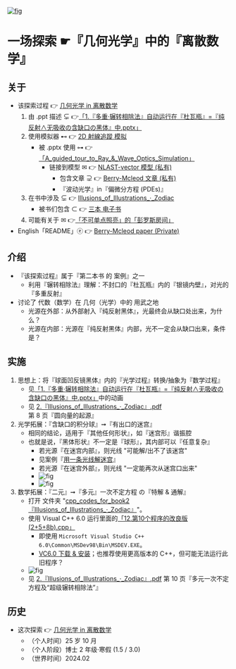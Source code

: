 <!-- ![fig](https://raw.githubusercontent.com/ChenZhu-Xie/geometric_optics_2_discrete_mathematics/master/img/1.cover.png "『第三本书』的『狭义相对论』相关『章节』") -->
[![fig](https://gitee.com/ChenZhu-Xie/geometric_optics_2_discrete_mathematics/raw/master/img/1.cover.png "『多重·辗转相除法』自动运行在『杜瓦瓶』=『纯反射∧无吸收の含缺口の黑体』中")](https://gitee.com/ChenZhu-Xie/geometric_optics_2_discrete_mathematics/raw/master/1.『多重·辗转相除法』自动运行在『杜瓦瓶』=『纯反射∧无吸收の含缺口の黑体』中.pptx "『多重·辗转相除法』自动运行在『杜瓦瓶』=『纯反射∧无吸收の含缺口の黑体』中")

# 一场探索 ☛『几何光学』中的『离散数学』

## 关于
* 该探索过程 👉 [几何光学 in 离散数学](https://gitee.com/ChenZhu-Xie/geometric_optics_2_discrete_mathematics)
    1. 由 .ppt 描述 ⊊ 👉[「1.『多重·辗转相除法』自动运行在『杜瓦瓶』=『纯反射∧无吸收の含缺口の黑体』中.pptx」](https://gitee.com/ChenZhu-Xie/geometric_optics_2_discrete_mathematics/raw/master/1.『多重·辗转相除法』自动运行在『杜瓦瓶』=『纯反射∧无吸收の含缺口の黑体』中.pptx)
    2. 使用模拟器 ⊷ 👉 [2D 射線追蹤 模拟](https://gitee.com/ChenZhu-Xie/ray_optics__xcz)
        * 被 .pptx 使用 ⊶ 👉[「A_guided_tour_to_Ray_&_Wave_Optics_Simulation」](https://gitee.com/ChenZhu-Xie/ray_optics__xcz/raw/master/A_guided_tour_to_Ray_&_Wave_Optics_Simulation.pptx)
            * 链接到模型 ✉ 👉 [NLAST-vector 模型 (私有)](https://gitee.com/ChenZhu-Xie/NLAST_private)
                * 包含文章 ⊋ 👉 [Berry-Mcleod 文章 (私有)](https://gitee.com/ChenZhu-Xie/Berry_Mcleod_paper__private)
                * 『波动光学』in『偏微分方程 (PDEs)』
    <!-- 3. 在书中涉及 ⊊ [Ray & Wave Optics simulation](https://gitee.com/ChenZhu-Xie/geometric_optics_2_discrete_mathematics/master/A_guided_tour_to_Ray_&_Wave_Optics_Simulation.pptx) -->
    3. 在书中涉及 ⊊ 👉 [Illusions_of_Illustrations_·_Zodiac](https://gitee.com/ChenZhu-Xie/3_books_with_cpp/tree/master/cpp_codes_for_book2『Illusions_of_Illustrations_·_Zodiac』)
        * 被书们包含 ⊂ 👉 [三本 电子书](https://gitee.com/ChenZhu-Xie/3_books_with_cpp)
    4. 可能有关于 ✉ 👉[「不可单点照亮」的「彭罗斯房间」](https://www.bilibili.com/video/BV18p421d7NK)
* English「README」ⓔ 👉 [Berry-Mcleod paper (Private)](https://github.com/ChenZhu-Xie/geometric_optics_2_discrete_mathematics)

## 介绍
* 『该探索过程』属于『第二本书 的 案例』之一
    * 利用『辗转相除法』理解：不封口的『杜瓦瓶』内的『银镜内壁』，对光的『多重反射』
* 讨论了 代数（数学）在 几何（光学）中的 用武之地
    * 光源在外部：从外部射入『纯反射黑体』，光最终会从缺口处出来，为什么？
    * 光源在内部：光源在『纯反射黑体』内部，光不一定会从缺口出来，条件是？

## 实施
1. 思想上：将『球面凹反镜黑体』内的『光学过程』转换/抽象为『数学过程』
    * 见[「1.『多重·辗转相除法』自动运行在『杜瓦瓶』=『纯反射∧无吸收の含缺口の黑体』中.pptx」](https://gitee.com/ChenZhu-Xie/geometric_optics_2_discrete_mathematics/raw/master/1.『多重·辗转相除法』自动运行在『杜瓦瓶』=『纯反射∧无吸收の含缺口の黑体』中.pptx)中的动画
    * 见 [2.『Illusions_of_Illustrations_·_Zodiac』.pdf](https://gitee.com/ChenZhu-Xie/3_books_with_cpp/tree/master/2.『Illusions_of_Illustrations_·_Zodiac』(C++).pdf) 第 8 页『圆向量的起源』
2. 光学拓展：『含缺口的积分球』➞『有出口的迷宫』
    * 相同的结论，适用于『其他任何形状』，如『迷宫形』谐振腔
    * 也就是说，『黑体形状』不一定是『球形』，其内部可以『任意复杂』
        * 若光源『在迷宫内部』，则光线 "可能解/出不了该迷宫"
        * 见案例『[用一条光线解迷宫](https://phydemo.app/ray-optics/cn/gallery/maze-solution)』
        * 若光源『在迷宫外部』，则光线 "一定能再次从迷宫口出来"
        * ![fig](https://gitee.com/ChenZhu-Xie/geometric_optics_2_discrete_mathematics/raw/master/img/maze_1.1.png "What goes up, must come down.")
        * ![fig](https://gitee.com/ChenZhu-Xie/geometric_optics_2_discrete_mathematics/raw/master/img/maze_2.1.png "What goes in, must come out.")
3. 数学拓展：『二元』➞『多元』一次不定方程 の『特解 & 通解』
    * 打开 文件夹 "[cpp_codes_for_book2『Illusions_of_Illustrations_·_Zodiac』](https://gitee.com/ChenZhu-Xie/3_books_with_cpp/tree/master/cpp_codes_for_book2『Illusions_of_Illustrations_·_Zodiac』)"。
    * 使用 Visual C++ 6.0 运行里面的[「12.第10个程序的改良版(2+5+8b).cpp」](https://gitee.com/ChenZhu-Xie/3_books_with_cpp/tree/master/cpp_codes_for_book2『Illusions_of_Illustrations_·_Zodiac』/12.第10个程序的改良版(2+5+8b).cpp)
        * 即使用 `Microsoft Visual Studio C++ 6.0\Common\MSDev98\Bin\MSDEV.EXE`。
        * [VC6.0 下载 & 安装](https://mp.weixin.qq.com/s/6YNbpj6RlCNh9zZd5K1wQA)；也推荐使用更高版本的 C++，但可能无法运行此旧程序？
    * ![fig](https://gitee.com/ChenZhu-Xie/geometric_optics_2_discrete_mathematics/raw/master/img/book_2-6.png "『多重·辗转相除法』解『多元·一次不定方程』")
    * 见 [2.『Illusions_of_Illustrations_·_Zodiac』.pdf](https://gitee.com/ChenZhu-Xie/3_books_with_cpp/tree/master/2.『Illusions_of_Illustrations_·_Zodiac』(C++).pdf) 第 10 页『多元一次不定方程及“超级辗转相除法”』

## 历史
* 这次探索 👉 [几何光学 in 离散数学](https://gitee.com/ChenZhu-Xie/geometric_optics_2_discrete_mathematics)
    * （个人时间）25 岁 10 月
    * （个人阶段）博士 2 年级·寒假 (1.5 / 3.0)
    * （世界时间）2024.02

<!-- ## 软件架构
软件架构说明


## 安装教程

1.  xxxx
2.  xxxx
3.  xxxx

## 使用说明

1.  xxxx
2.  xxxx
3.  xxxx

## 参与贡献

1.  Fork 本仓库
2.  新建 Feat_xxx 分支
3.  提交代码
4.  新建 Pull Request


## 特技

1.  使用 Readme\_XXX.md 来支持不同的语言，例如 Readme\_en.md, Readme\_zh.md
2.  Gitee 官方博客 [blog.gitee.com](https://blog.gitee.com)
3.  你可以 [https://gitee.com/explore](https://gitee.com/explore) 这个地址来了解 Gitee 上的优秀开源项目
4.  [GVP](https://gitee.com/gvp) 全称是 Gitee 最有价值开源项目，是综合评定出的优秀开源项目
5.  Gitee 官方提供的使用手册 [https://gitee.com/help](https://gitee.com/help)
6.  Gitee 封面人物是一档用来展示 Gitee 会员风采的栏目 [https://gitee.com/gitee-stars/](https://gitee.com/gitee-stars/) -->
